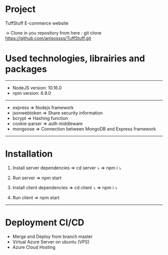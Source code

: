 # Project

TuffStuff E-commerce website

-> Clone in you repository from here : git clone https://github.com/anisossss/TuffStuff.git

# Used technologies, librairies and packages
--------------------------
* NodeJS version: 10.16.0 
* npm version: 6.9.0      
--------------------------
* express => Nodejs framework
* jsonwebtoken => Share security information 
* bcrypt => Hashing function
* cookie-parser => auth middleware
* mongoose => Connection between MongoDB and Express framework
--------------------------

# Installation

 1. Install server dependencies
  => cd server ⤵️
  => npm i ⤵️

 2. Run server 
  => npm start
  
 3. Install client dependencies
  => cd client ⤵️
  => npm i ⤵️

 4. Run client 
  => npm start
--------------------------
# Deployment CI/CD

* Merge and Deploy from branch master
* Virtual Azure Server on ubuntu (VPS)
* Azure Cloud Hosting

